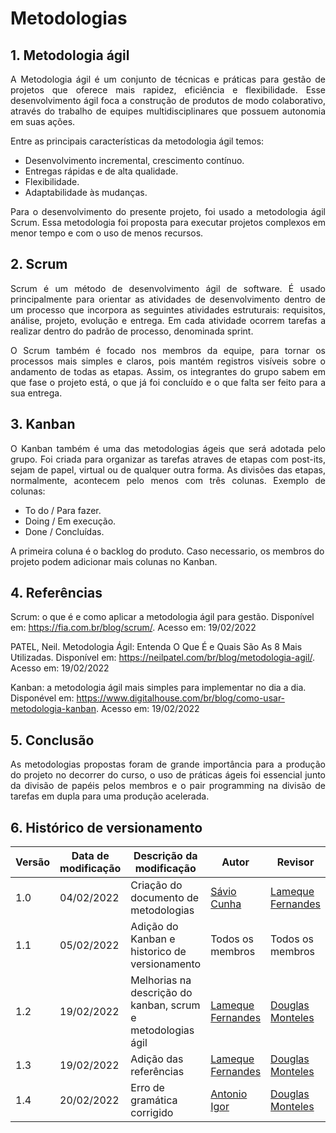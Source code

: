 # Metodologias

## 1. Metodologia ágil

<p align="justify">
A Metodologia ágil é um conjunto de técnicas e práticas para gestão de projetos que oferece mais rapidez, eficiência e flexibilidade. Esse desenvolvimento ágil foca a construção de produtos de modo colaborativo, através do trabalho de equipes multidisciplinares que possuem autonomia em suas ações.
</p>
  
Entre as principais características da metodologia ágil temos:

- Desenvolvimento incremental, crescimento contínuo.
- Entregas rápidas e de alta qualidade.
- Flexibilidade.
- Adaptabilidade às mudanças.

<p align="justify">
Para o desenvolvimento do presente projeto, foi usado a metodologia ágil Scrum. Essa metodologia foi proposta para executar projetos complexos em menor tempo e com o uso de menos recursos.
</p>
  
## 2. Scrum

<p align="justify">
Scrum  é um método de desenvolvimento ágil de software. É usado principalmente para orientar as atividades de desenvolvimento dentro de um processo que incorpora as seguintes atividades estruturais: requisitos, análise, projeto, evolução e entrega. Em cada atividade ocorrem tarefas a realizar dentro do padrão de processo, denominada sprint. 
</p>
<p align="justify">
O Scrum também é focado nos membros da equipe, para tornar os processos mais simples e claros, pois mantém registros visíveis sobre o andamento de todas as etapas. Assim, os integrantes do grupo sabem em que fase o projeto está, o que já foi concluído e o que falta ser feito para a sua entrega.
</p>
  
## 3. Kanban

<p align="justify">
O Kanban também é uma das metodologias ágeis que será adotada pelo grupo. Foi criada para organizar as tarefas atraves de etapas com post-its, sejam de papel, virtual ou de qualquer outra forma.
As divisões das etapas, normalmente, acontecem pelo menos com três colunas. Exemplo de colunas:
</p>
  
- To do / Para fazer.
- Doing / Em execução.
- Done /  Concluídas.

A primeira coluna é o backlog do produto.
Caso necessario, os membros do projeto podem adicionar mais colunas no Kanban.


## 4. Referências

Scrum: o que é e como aplicar a metodologia ágil para gestão. Disponível em: <https://fia.com.br/blog/scrum/>. Acesso em: 19/02/2022

PATEL, Neil. Metodologia Ágil: Entenda O Que É e Quais São As 8 Mais Utilizadas. Disponível em: <https://neilpatel.com/br/blog/metodologia-agil/>. Acesso em: 19/02/2022

Kanban: a metodologia ágil mais simples para implementar no dia a dia. Disponével em: <https://www.digitalhouse.com/br/blog/como-usar-metodologia-kanban>. Acesso em: 19/02/2022

## 5. Conclusão

<p align="justify">
As metodologias propostas foram de grande importância para a produção do projeto no decorrer do curso, o uso de práticas ágeis foi essencial junto da divisão de papéis pelos membros e o pair programming na divisão de tarefas em dupla para uma produção acelerada.
</p>

## 6. Histórico de versionamento

|Versão|Data de modificação|Descrição da modificação|Autor|Revisor|
|-|-|-|-|-|
|1.0|04/02/2022|Criação do documento de metodologias|[Sávio Cunha](https://github.com/savioc2)|[Lameque Fernandes](https://github.com/lamequefernandes)|
|1.1|05/02/2022|Adição do Kanban e historico de versionamento|Todos os membros|Todos os membros|
|1.2|19/02/2022|Melhorias na descrição do kanban, scrum e metodologias ágil|[Lameque Fernandes](https://github.com/lamequefernandes)|[Douglas Monteles](https://github.com/douglasmonteles)|
|1.3|19/02/2022|Adição das referências|[Lameque Fernandes](https://github.com/lamequefernandes)|[Douglas Monteles](https://github.com/douglasmonteles)|
|1.4|20/02/2022|Erro de gramática corrigido|[Antonio Igor](https://github.com/antonioigorcarvalho)|[Douglas Monteles](https://github.com/douglasmonteles)|
